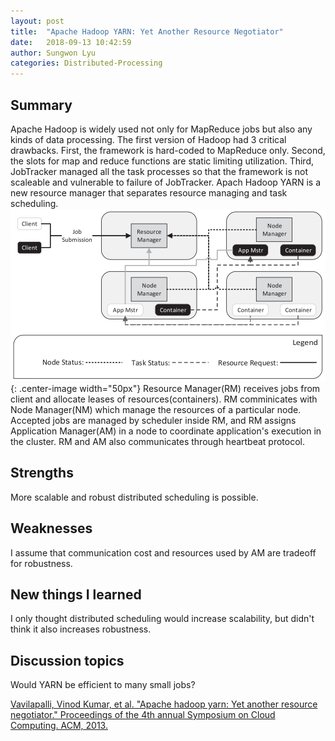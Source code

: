 ```yaml
---
layout: post
title:  "Apache Hadoop YARN: Yet Another Resource Negotiator"
date:   2018-09-13 10:42:59
author: Sungwon Lyu
categories: Distributed-Processing
---
```


## Summary
Apache Hadoop is widely used not only for MapReduce jobs but also any kinds of data processing. The first version of Hadoop had 3 critical drawbacks. First, the framework is hard-coded to MapReduce only. Second, the slots for map and reduce functions are static limiting utilization. Third, JobTracker managed all the task processes so that the framework is not scaleable and vulnerable to failure of JobTracker. Apach Hadoop YARN is a new resource manager that separates resource managing and task scheduling. 
![image](/assets/images/yarn1.png){: .center-image width="50px"}
Resource Manager(RM) receives jobs from client and allocate leases of resources(containers). RM comminicates with Node Manager(NM) which manage the resources of a particular node. Accepted jobs are managed by scheduler inside RM, and RM assigns Application Manager(AM) in a node to coordinate application's execution in the cluster. RM and AM also communicates through heartbeat protocol.
 
## Strengths
More scalable and robust distributed scheduling is possible. 

## Weaknesses
I assume that communication cost and resources used by AM are tradeoff for robustness. 

## New things I learned
I only thought distributed scheduling would increase scalability, but didn't think it also increases robustness. 

## Discussion topics
Would YARN be efficient to many small jobs?

[Vavilapalli, Vinod Kumar, et al. "Apache hadoop yarn: Yet another resource negotiator." Proceedings of the 4th annual Symposium on Cloud Computing. ACM, 2013.](https://dl.acm.org/citation.cfm?id=2523633)